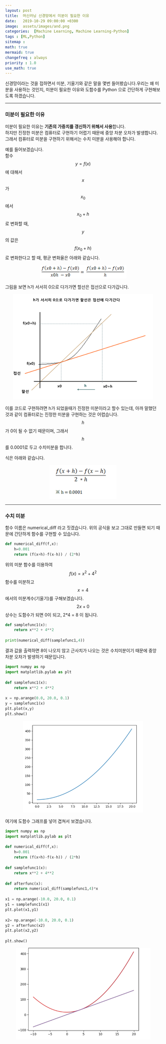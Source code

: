 ```yaml
---
layout: post
title:  머신러닝 신경망에서 미분이 필요한 이유
date:   2019-10-29 09:00:00 +0300
image:  assets/images/and.png
categories:  [Machine Learning, Machine Learning-Python]
tags : [ML,Python]
sitemap :
math: true
mermaid: true
changefreq : always
priority : 1.0
use_math: true
---
```





신경망이라는 것을 접하면서 미분, 기울기와 같은 말을 몇번 들어봤습니다.우리는 왜 미분을 사용하는 것인지, 미분이 필요한 이유와 도함수를 Python 으로 간단하게 구현해보도록 하겠습니다.


-------


### 미분이 필요한 이유  

미분이 필요한 이유는 **기존의 가중치를 갱신하기 위해서 사용**합니다.  
하지만 진정한 미분은 컴퓨터로 구현하기 어렵기 때문에 중앙 차분 오차가 발생합니다. 그래서 컴퓨터로 미분을 구현하기 위해서는 수치 미분을 사용해야 합니다.  

예를 들어보겠습니다.  
함수 $$y=f(x)$$에 대해서 $$x$$가 $$x_{0}$$ 에서 $$x_{0}+h$$ 로 변화할 때, $$y$$의 값은 $$f(x_{0}+h)$$로 변화한다고 할 때, 평균 변화율은 아래와 같습니다.  

<center><img src="../assets//images/ml4.png" ></center>  


그림을 보면 h가 서서히 0으로 다가가면 할선은 접선으로 다가갑니다. 



<center><img src="../assets//images/ml3.png" ></center>  



이를 코드로 구현하려면 h가 되었을때가 진정한 미분이라고 할수 있는데, 아까 말했던 것과 같이 컴퓨터로는 진정한 미분을 구현하는 것은 어렵습니다. $$h$$가 0이 될 수 없기 때문이며, 그래서 $$h$$를 0.0001로 두고 수치미분을 합니다.  

식은 아래와 같습니다.  

<center><img src="../assets//images/ml5.png" ></center>  


-------


### 수치 미분

함수 이름은 numerical_diff 라고 짓겠습니다. 위의 공식을 보고 그대로 만들면 되기 때문에 간단하게 함수를 구현할 수 있습니다.  

```python 
def numerical_diff(f,x):
    h=0.001
    return (f(x+h)-f(x-h)) / (2*h)
```

위의 미분 함수를 이용하여 $$f(x)=x^2 + 4^2$$ 함수를 미분하고 $$x=4$$에서의 미분계수(기울기)를 구해보겠습니다. $$2x + 0$$ 상수는 도함수가 되면 0이 되고, 2*4 = 8 이 됩니다. 

```python
def samplefunc1(x):
    return x**2 + 4**2

print(numerical_diff(samplefunc1,4))
```

결과 값을 출력하면 8이 나오지 않고 근사치가 나오는 것은 수치미분이기 때문에 중앙 차분 오차가 발생하기 때문입니다. 

```python
import numpy as np
import matplotlib.pylab as plt

def samplefunc1(x):
    return x**2 + 4**2

x = np.arange(0.0, 20.0, 0.1) 
y = samplefunc1(x)
plt.plot(x,y)
plt.show()
```

<center><img src="../assets//images/ml6.png" ></center>  

여기에 도함수 그래프를 넣어 겹쳐서 보겠습니다.  

```python
import numpy as np
import matplotlib.pylab as plt

def numerical_diff(f,x):
    h=0.001
    return (f(x+h)-f(x-h)) / (2*h)

def samplefunc1(x):
    return x**2 + 4**2

def afterfunc(x):
    return numerical_diff(samplefunc1,4)*x

x1 = np.arange(-10.0, 20.0, 0.1) 
y1 = samplefunc1(x1)
plt.plot(x1,y1)

x2= np.arange(-10.0, 20.0, 0.1) 
y2 = afterfunc(x2)
plt.plot(x2,y2)

plt.show()
```


<center><img src="../assets//images/ml7.png" ></center>  



